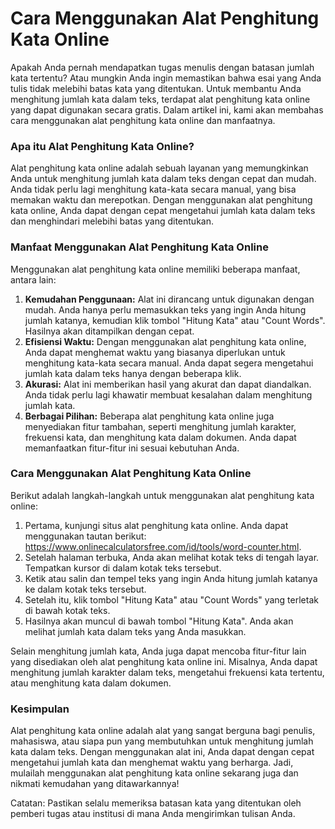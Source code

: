 Cara Menggunakan Alat Penghitung Kata Online
============================================

Apakah Anda pernah mendapatkan tugas menulis dengan batasan jumlah kata tertentu? Atau mungkin Anda ingin memastikan bahwa esai yang Anda tulis tidak melebihi batas kata yang ditentukan. Untuk membantu Anda menghitung jumlah kata dalam teks, terdapat alat penghitung kata online yang dapat digunakan secara gratis. Dalam artikel ini, kami akan membahas cara menggunakan alat penghitung kata online dan manfaatnya.

### Apa itu Alat Penghitung Kata Online?

Alat penghitung kata online adalah sebuah layanan yang memungkinkan Anda untuk menghitung jumlah kata dalam teks dengan cepat dan mudah. Anda tidak perlu lagi menghitung kata-kata secara manual, yang bisa memakan waktu dan merepotkan. Dengan menggunakan alat penghitung kata online, Anda dapat dengan cepat mengetahui jumlah kata dalam teks dan menghindari melebihi batas yang ditentukan.

### Manfaat Menggunakan Alat Penghitung Kata Online

Menggunakan alat penghitung kata online memiliki beberapa manfaat, antara lain:

1. **Kemudahan Penggunaan:** Alat ini dirancang untuk digunakan dengan mudah. Anda hanya perlu memasukkan teks yang ingin Anda hitung jumlah katanya, kemudian klik tombol "Hitung Kata" atau "Count Words". Hasilnya akan ditampilkan dengan cepat.
2. **Efisiensi Waktu:** Dengan menggunakan alat penghitung kata online, Anda dapat menghemat waktu yang biasanya diperlukan untuk menghitung kata-kata secara manual. Anda dapat segera mengetahui jumlah kata dalam teks hanya dengan beberapa klik.
3. **Akurasi:** Alat ini memberikan hasil yang akurat dan dapat diandalkan. Anda tidak perlu lagi khawatir membuat kesalahan dalam menghitung jumlah kata.
4. **Berbagai Pilihan:** Beberapa alat penghitung kata online juga menyediakan fitur tambahan, seperti menghitung jumlah karakter, frekuensi kata, dan menghitung kata dalam dokumen. Anda dapat memanfaatkan fitur-fitur ini sesuai kebutuhan Anda.

### Cara Menggunakan Alat Penghitung Kata Online

Berikut adalah langkah-langkah untuk menggunakan alat penghitung kata online:

1. Pertama, kunjungi situs alat penghitung kata online. Anda dapat menggunakan tautan berikut: <https://www.onlinecalculatorsfree.com/id/tools/word-counter.html>.
2. Setelah halaman terbuka, Anda akan melihat kotak teks di tengah layar. Tempatkan kursor di dalam kotak teks tersebut.
3. Ketik atau salin dan tempel teks yang ingin Anda hitung jumlah katanya ke dalam kotak teks tersebut.
4. Setelah itu, klik tombol "Hitung Kata" atau "Count Words" yang terletak di bawah kotak teks.
5. Hasilnya akan muncul di bawah tombol "Hitung Kata". Anda akan melihat jumlah kata dalam teks yang Anda masukkan.

Selain menghitung jumlah kata, Anda juga dapat mencoba fitur-fitur lain yang disediakan oleh alat penghitung kata online ini. Misalnya, Anda dapat menghitung jumlah karakter dalam teks, mengetahui frekuensi kata tertentu, atau menghitung kata dalam dokumen.

### Kesimpulan

Alat penghitung kata online adalah alat yang sangat berguna bagi penulis, mahasiswa, atau siapa pun yang membutuhkan untuk menghitung jumlah kata dalam teks. Dengan menggunakan alat ini, Anda dapat dengan cepat mengetahui jumlah kata dan menghemat waktu yang berharga. Jadi, mulailah menggunakan alat penghitung kata online sekarang juga dan nikmati kemudahan yang ditawarkannya!

Catatan: Pastikan selalu memeriksa batasan kata yang ditentukan oleh pemberi tugas atau institusi di mana Anda mengirimkan tulisan Anda.